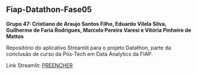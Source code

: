 ## Fiap-Datathon-Fase05

**Grupo 47: Cristiano de Araujo Santos Filho, Eduardo Vilela Silva, Guilherme de Faria Rodrigues, Marcelo Pereira Varesi e Vitória Pinheiro de Mattos**

Repositório do aplicativo Streamlit para o projeto Datathon, parte da conclusão de curso da Pós-Tech em Data Analytics da FIAP.

Link Streamlit: [PREENCHER](https://datathon-fiap-esgnemcyydwythaftfck4x.streamlit.app/)
